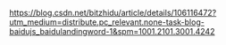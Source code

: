 https://blog.csdn.net/bitzhidu/article/details/106116472?utm_medium=distribute.pc_relevant.none-task-blog-baidujs_baidulandingword-1&spm=1001.2101.3001.4242
